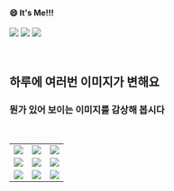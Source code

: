 <!--
#### 📫 How to reach me?
<a href="mailto:thquddnr123@gmail.com">
    <img 
        src="https://img.shields.io/badge/Gmail-d14836?style=flat-square&logo=Gmail&logoColor=white&link=mailto:thquddnr123@gmail.com"
        style="height : auto; margin-left : 60px; margin-right : 60px;"/>
</a>
-->
#### 😄 It's Me!!!

<a href="https://cybecho.notion.site/SBU-s-Archives-854ccd3338c2456a867956f26143998a" target="_blank"><img src="https://img.shields.io/badge/Portfolio-303030?style=for-the-badge&logo=Notion&logoColor=white"/></a>
<a href="https://www.instagram.com/junk_warrior_vintage/" target="_blank"><img src="https://img.shields.io/badge/@junk_warrir_vintage-E4405F?style=for-the-badge&logo=Instagram&logoColor=white"/></a>
<a href="https://www.behance.net/thquddnr125654" target="_blank"><img src="https://img.shields.io/badge/Behance-1769FF?style=for-the-badge&logo=Behance&logoColor=white"/></a>

</br>

## 하루에 여러번 이미지가 변해요
### 뭔가 있어 보이는 이미지를 감상해 봅시다

<!--
마크업 바로보기 사이트
https://dillinger.io/ 
-->
  <br/> <table>
<tr>
<td><a href='http://www.omglasergunspewpewpew.com/'><img src='https://www.random-art.org/img/large/437927.jpg'></a></td>
<td><a href='https://pointerpointer.com/'><img src='https://www.random-art.org/img/large/437847.jpg'></a></td>
<td><a href='https://www.omfgdogs.com/#'><img src='https://www.random-art.org/img/large/437845.jpg'></a></td>
</tr>
<tr>
<td><a href='https://kimjongillookingatthings.tumblr.com/'><img src='https://www.random-art.org/img/large/437911.jpg'></a></td>
<td><a href='https://name.ho9.me/'><img src='https://www.random-art.org/img/large/437932.jpg'></a></td>
<td><a href='https://binarypiano.com/'><img src='https://www.random-art.org/img/large/437863.jpg'></a></td>
</tr>
<tr>
<td><a href='https://img.theqoo.net/img/rjIus.jpg'><img src='https://www.random-art.org/img/large/437902.jpg'></a></td>
<td><a href='https://www.cameronsworld.net'><img src='https://www.random-art.org/img/large/437828.jpg'></a></td>
<td><a href='https://longdogechallenge.com/'><img src='https://www.random-art.org/img/large/437818.jpg'></a></td>
</tr>
</table>
